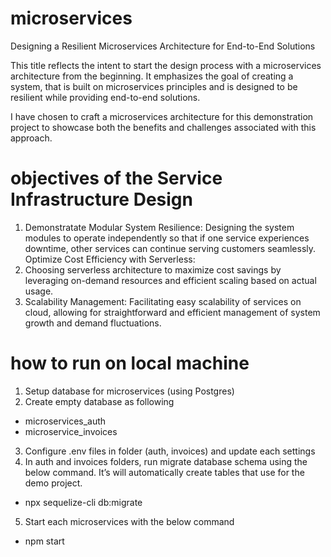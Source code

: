 # microservices
Designing a Resilient Microservices Architecture for End-to-End Solutions

This title reflects the intent to start the design process with a microservices architecture from the beginning. It emphasizes the goal of creating a system, that is built on microservices principles and is designed to be resilient while providing end-to-end solutions.

I have chosen to craft a microservices architecture for this demonstration project to showcase both the benefits and challenges associated with this approach.

# objectives of the Service Infrastructure Design
1. Demonstratate Modular System Resilience: Designing the system modules to operate independently so that if one service experiences downtime, other services can continue serving customers seamlessly.
Optimize Cost Efficiency with Serverless:
2. Choosing serverless architecture to maximize cost savings by leveraging on-demand resources and efficient scaling based on actual usage.
3. Scalability Management: Facilitating easy scalability of services on cloud, allowing for straightforward and efficient management of system growth and demand fluctuations.

# how to run on local machine
1. Setup database for microservices (using Postgres)
2. Create empty database as following
* microservices_auth
* microservice_invoices
3. Configure .env files in folder (auth, invoices) and update each settings
4. In auth and invoices folders, run migrate database schema using the below command. It’s will automatically create tables that use for the demo project.
* npx sequelize-cli db:migrate
5. Start each microservices with the below command
* npm start
